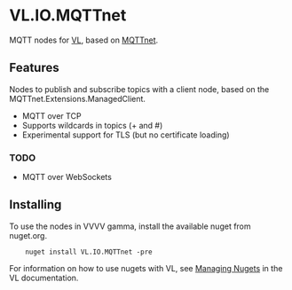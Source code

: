 # VL.IO.MQTTnet

MQTT nodes for [VL](https://visualprogramming.net/), based on [MQTTnet](https://github.com/chkr1011/MQTTnet).

## Features

Nodes to publish and subscribe topics with a client node, based on the MQTTnet.Extensions.ManagedClient.

* MQTT over TCP
* Supports wildcards in topics (+ and #)
* Experimental support for TLS (but no certificate loading)



### TODO

* MQTT over WebSockets



## Installing

To use the nodes in VVVV gamma, install the available nuget from nuget.org.

```
    nuget install VL.IO.MQTTnet -pre
```


For information on how to use nugets with VL, see [Managing Nugets](https://thegraybook.vvvv.org/reference/libraries/dependencies.html#manage-nugets) in the VL documentation. 